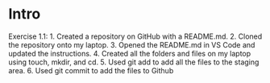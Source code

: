 # Intro
Exercise 1.1:
    1. Created a repository on GitHub with a README.md.
    2. Cloned the repository onto my laptop.
    3. Opened the README.md in VS Code and updated the instructions.
    4. Created all the folders and files on my laptop using touch, mkdir, and cd.
    5. Used git add to add all the files to the staging area.
    6. Used git commit to add the files to Github